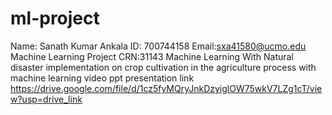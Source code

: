 # ml-project
Name: Sanath Kumar Ankala ID: 700744158  Email:sxa41580@ucmo.edu Machine Learning Project CRN:31143
Machine Learning With Natural disaster implementation on crop cultivation in the agriculture process with machine learning video ppt presentation link 
https://drive.google.com/file/d/1cz5fyMQryJnkDzyiglOW75wkV7LZg1cT/view?usp=drive_link
